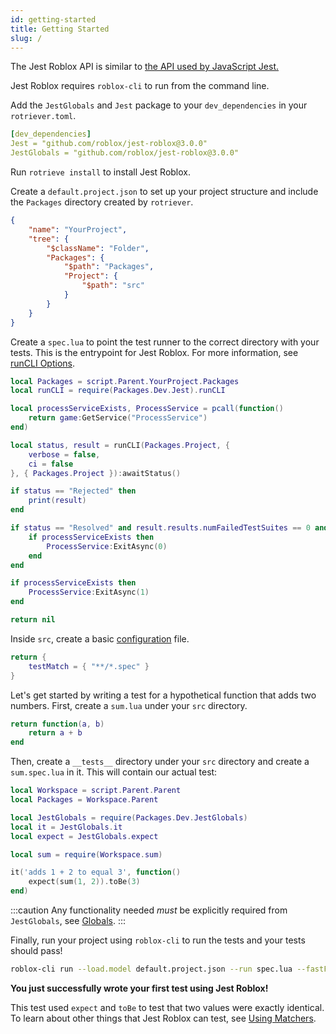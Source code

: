 ```yaml
---
id: getting-started
title: Getting Started
slug: /
---
```


The Jest Roblox API is similar to [the API used by JavaScript Jest.](https://jestjs.io/docs/27.x/api)

Jest Roblox requires `roblox-cli` to run from the command line.

Add the `JestGlobals` and `Jest` package to your `dev_dependencies` in your `rotriever.toml`.
```yaml title="rotriever.toml"
[dev_dependencies]
Jest = "github.com/roblox/jest-roblox@3.0.0"
JestGlobals = "github.com/roblox/jest-roblox@3.0.0"
```

Run `rotrieve install` to install Jest Roblox.

Create a `default.project.json` to set up your project structure and include the `Packages` directory created by `rotriever`.
```json title="default.project.json"
{
	"name": "YourProject",
	"tree": {
		"$className": "Folder",
		"Packages": {
			"$path": "Packages",
			"Project": {
				"$path": "src"
			}
		}
	}
}
```

Create a `spec.lua` to point the test runner to the correct directory with your tests. This is the entrypoint for Jest Roblox. For more information, see [runCLI Options](cli).
```lua title="spec.lua"
local Packages = script.Parent.YourProject.Packages
local runCLI = require(Packages.Dev.Jest).runCLI

local processServiceExists, ProcessService = pcall(function()
	return game:GetService("ProcessService")
end)

local status, result = runCLI(Packages.Project, {
	verbose = false,
	ci = false
}, { Packages.Project }):awaitStatus()

if status == "Rejected" then
	print(result)
end

if status == "Resolved" and result.results.numFailedTestSuites == 0 and result.results.numFailedTests == 0 then
	if processServiceExists then
		ProcessService:ExitAsync(0)
	end
end

if processServiceExists then
	ProcessService:ExitAsync(1)
end

return nil
```

Inside `src`, create a basic [configuration](configuration) file.
```lua title="jest.config.lua"
return {
	testMatch = { "**/*.spec" }
}
```

Let's get started by writing a test for a hypothetical function that adds two numbers. First, create a `sum.lua` under your `src` directory.
```lua title="sum.lua"
return function(a, b)
	return a + b
end
```

Then, create a `__tests__` directory under your `src` directory and create a `sum.spec.lua` in it. This will contain our actual test:
```lua title="sum.spec.lua"
local Workspace = script.Parent.Parent
local Packages = Workspace.Parent

local JestGlobals = require(Packages.Dev.JestGlobals)
local it = JestGlobals.it
local expect = JestGlobals.expect

local sum = require(Workspace.sum)

it('adds 1 + 2 to equal 3', function()
	expect(sum(1, 2)).toBe(3)
end)
```

:::caution
Any functionality needed _must_ be explicitly required from `JestGlobals`, see [Globals](api).
:::

Finally, run your project using `roblox-cli` to run the tests and your tests should pass!
```bash
roblox-cli run --load.model default.project.json --run spec.lua --fastFlags.overrides EnableLoadModule=true
```

**You just successfully wrote your first test using Jest Roblox!**

This test used `expect` and `toBe` to test that two values were exactly identical. To learn about other things that Jest Roblox can test, see [Using Matchers](using-matchers).